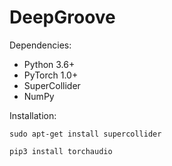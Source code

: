 # DeepGroove

Dependencies:
- Python 3.6+
- PyTorch 1.0+
- SuperCollider
- NumPy

Installation:

```
sudo apt-get install supercollider

pip3 install torchaudio
```
